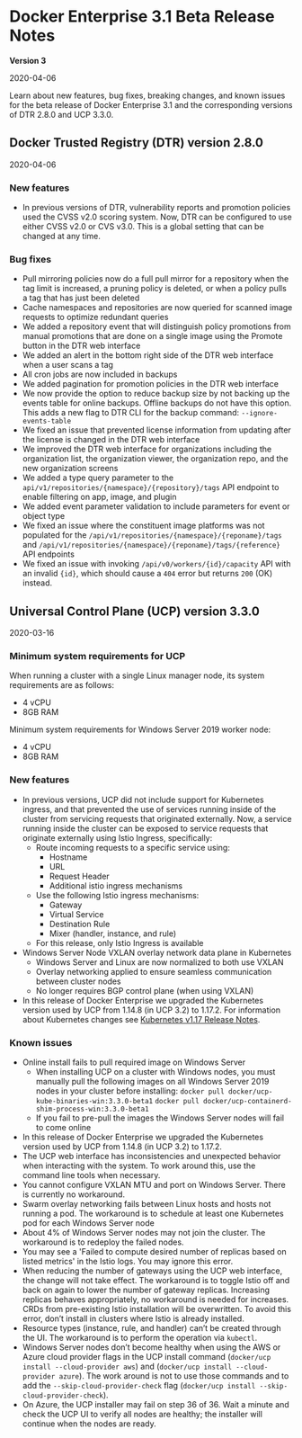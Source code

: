 # Docker Enterprise 3.1 Beta Release Notes

**Version 3**

2020-04-06

Learn about new features, bug fixes, breaking changes, and known issues for the beta release of Docker Enterprise 3.1 and the corresponding versions of DTR 2.8.0 and UCP 3.3.0.

## Docker Trusted Registry (DTR) version 2.8.0

2020-04-06

### New features

* In previous versions of DTR, vulnerability reports and promotion policies used the CVSS v2.0 scoring system. Now, DTR can be configured to use either CVSS v2.0 or CVS v3.0. This is a global setting that can be changed at any time. 

### Bug fixes

* Pull mirroring policies now do a full pull mirror for a repository when the tag limit is increased, a pruning policy is deleted, or when a policy pulls a tag that has just been deleted
* Cache namespaces and repositories are now queried for scanned image requests to optimize redundant queries
* We added a repository event that will distinguish policy promotions from manual promotions that are done on a single image using the Promote button in the DTR web interface
* We added an alert in the bottom right side of the DTR web interface when a user scans a tag
* All cron jobs are now included in backups
* We added pagination for promotion policies in the DTR web interface
* We now provide the option to reduce backup size by not backing up the events table for online backups. Offline backups do not have this option. This adds a new flag to DTR CLI for the backup command: `--ignore-events-table`
* We fixed an issue that prevented license information from updating after the license is changed in the DTR web interface
* We improved the DTR web interface for organizations including the organization list, the organization viewer, the organization repo, and the new organization screens
* We added a type query parameter to the `api/v1/repositories/{namespace}/{repository}/tags` API endpoint to enable filtering on app, image, and plugin
* We added event parameter validation to include parameters for event or object type
* We fixed an issue where the constituent image platforms was not populated for the `/api/v1/repositories/{namespace}/{reponame}/tags`  and `/api/v1/repositories/{namespace}/{reponame}/tags/{reference}` API endpoints
* We fixed an issue with invoking `/api/v0/workers/{id}/capacity` API with an invalid `{id}`, which should cause a `404` error but returns `200` (OK) instead. 

## Universal Control Plane (UCP) version 3.3.0

2020-03-16

### Minimum system requirements for UCP

When running a cluster with a single Linux manager node, its system requirements are as follows:
* 4 vCPU
* 8GB RAM

Minimum system requirements for Windows Server 2019 worker node:
* 4 vCPU
* 8GB RAM

### New features

* In previous versions,  UCP did not include support for Kubernetes ingress, and that prevented the use of services running inside of the cluster from servicing requests that originated externally.  Now, a service running inside the cluster can be exposed to service requests that originate externally using Istio Ingress, specifically:
    * Route incoming requests to a specific service using:
        * Hostname
        * URL
        * Request Header
        * Additional istio ingress mechanisms
    * Use the following Istio ingress mechanisms:
        * Gateway
        * Virtual Service
        * Destination Rule 
        * Mixer (handler, instance, and rule)
    * For this release, only Istio Ingress is available
* Windows Server Node VXLAN overlay network data plane in Kubernetes
    * Windows Server and Linux are now normalized to both use VXLAN
    * Overlay networking applied to ensure seamless communication between cluster nodes
    * No longer requires BGP control plane (when using VXLAN) 
* In this release of Docker Enterprise we upgraded the Kubernetes version used by UCP from 1.14.8 (in UCP 3.2) to 1.17.2. For information about Kubernetes changes see [Kubernetes v1.17 Release Notes](https://kubernetes.io/docs/setup/release/notes/).

### Known issues

* Online install fails to pull required image on Windows Server
    * When installing UCP on a cluster with Windows nodes, you must manually pull the following images on all Windows Server 2019 nodes in your cluster before installing:
    `docker pull docker/ucp-kube-binaries-win:3.3.0-beta1`
    `docker pull docker/ucp-containerd-shim-process-win:3.3.0-beta1`
    * If you fail to pre-pull the images the Windows Server nodes will fail to come online
* In this release of Docker Enterprise we upgraded the Kubernetes version used by UCP from 1.14.8 (in UCP 3.2) to 1.17.2.
* The UCP web interface has inconsistencies and unexpected behavior when interacting with the system. To work around this, use the command line tools when necessary.
* You cannot configure VXLAN MTU and port on Windows Server. There is currently no workaround.
* Swarm overlay networking fails between Linux hosts and hosts not running a pod. The workaround is to schedule at least one Kubernetes pod for each Windows Server node
* About 4% of Windows Server nodes may not join the cluster. The workaround is to redeploy the failed nodes.
* You may see a 'Failed to compute desired number of replicas based on listed metrics' in the Istio logs. You may ignore this error.
* When reducing the number of gateways using the UCP web interface, the change will not take effect. The workaround is to toggle Istio off and back on again to lower the number of gateway replicas. Increasing replicas behaves appropriately, no workaround is needed for increases. CRDs from pre-existing Istio installation will be overwritten. To avoid this error, don’t install in clusters where Istio is already installed.
* Resource types (instance, rule, and handler) can’t be created through the UI. The workaround is to perform the operation via `kubectl`. 
* Windows Server nodes don’t become healthy when using the AWS or Azure cloud provider flags in the UCP install command (`docker/ucp install --cloud-provider aws`) and (`docker/ucp install --cloud-provider azure`).  The work around is not to use those commands and to add the `--skip-cloud-provider-check` flag (`docker/ucp install --skip-cloud-provider-check`).
* On Azure, the UCP installer may fail on step 36 of 36. Wait a minute and check the UCP UI to verify all nodes are healthy; the installer will continue when the nodes are ready.
